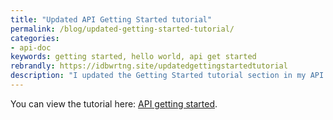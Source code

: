 ```yaml
---
title: "Updated API Getting Started tutorial"
permalink: /blog/updated-getting-started-tutorial/
categories:
- api-doc
keywords: getting started, hello world, api get started
rebrandly: https://idbwrtng.site/updatedgettingstartedtutorial
description: "I updated the Getting Started tutorial section in my API course. I included a new section about the philosophic foundations of getting started tutorials, as I believe that this mindset toward action-oriented learning in API documentation is key. I also realized that the Run in Postman buttons are now forked collections in a web interface rather than static code that is downloaded to a local Postman client. So much changes in API tools that from one year to the next, any tutorial is sure to become outdated."
---
```


You can view the tutorial here: [API getting started](/learnapidoc/docapis_doc_getting_started_section.html).
